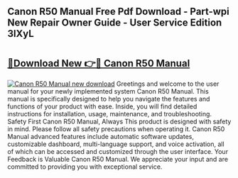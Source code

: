 ## Canon R50 Manual Free Pdf Download - Part-wpi New Repair Owner Guide - User Service Edition 3lXyL

# <h2><a href="http://bc37576.oget.top/?id=Canon+R50+Manual">🔗Download New 👉🔴 Canon R50 Manual</a></h2>

[![Canon R50 Manual new download](https://i.imgur.com/5g1atiW.png)](http://bc37576.oget.top/?id=Canon+R50+Manual)
Greetings and welcome to the user manual for your newly implemented system Canon R50 Manual. This manual is specifically designed to help you navigate the features and functions of your product with ease. Inside, you will find detailed instructions for installation, usage, maintenance, and troubleshooting. Safety First Canon R50 Manual, Always This product is designed with safety in mind. Please follow all safety precautions when operating it. Canon R50 Manual advanced features include automatic software updates, customizable dashboard, multi-language support, and voice activation, all of which can be accessed and customized through the user interface. Your Feedback is Valuable Canon R50 Manual. We appreciate your input and are committed to providing you with exceptional service.
